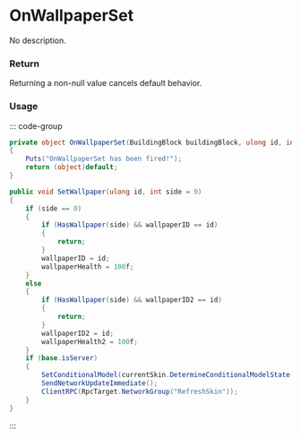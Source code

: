 # OnWallpaperSet
<Badge type="info" text="Structure"/><Badge type="danger" text="Carbon Compatible"/><Badge type="warning" text="Oxide Compatible"/>
No description.
### Return
Returning a non-null value cancels default behavior.

### Usage
::: code-group
```csharp [Example]
private object OnWallpaperSet(BuildingBlock buildingBlock, ulong id, int side)
{
	Puts("OnWallpaperSet has been fired!");
	return (object)default;
}
```
```csharp [Source — Assembly-CSharp @ BuildingBlock]
public void SetWallpaper(ulong id, int side = 0)
{
	if (side == 0)
	{
		if (HasWallpaper(side) && wallpaperID == id)
		{
			return;
		}
		wallpaperID = id;
		wallpaperHealth = 100f;
	}
	else
	{
		if (HasWallpaper(side) && wallpaperID2 == id)
		{
			return;
		}
		wallpaperID2 = id;
		wallpaperHealth2 = 100f;
	}
	if (base.isServer)
	{
		SetConditionalModel(currentSkin.DetermineConditionalModelState(this));
		SendNetworkUpdateImmediate();
		ClientRPC(RpcTarget.NetworkGroup("RefreshSkin"));
	}
}

```
:::
